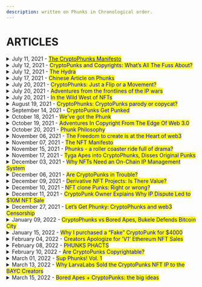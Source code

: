 ```yaml
---
description: written on Phunks in Chronological order.
---
```


# ARTICLES



<details>

<summary>July 11, 2021 - <a href="https://phunks.medium.com/the-cryptophunks-manifesto-785c7348e558"><mark style="color:blue;">The CryptoPhunks Manifesto</mark></a><mark style="color:blue;"></mark></summary>

[https://phunks.medium.com/the-cryptophunks-manifesto-785c7348e558](https://phunks.medium.com/the-cryptophunks-manifesto-785c7348e558)

</details>

<details>

<summary>July 12, 2021 - <mark style="color:blue;">CryptoPunks and Copyrights: What’s All The Fuss About?</mark></summary>

[https://www.theouterrealm.io/blog/cryptopunks-copyrights](https://www.theouterrealm.io/blog/cryptopunks-copyrights)

</details>

<details>

<summary>July 12, 2021 - <mark style="color:blue;">The Hydra</mark></summary>

[https://newday.substack.com/p/hydra?r=ot32x\&s=r](https://newday.substack.com/p/hydra?r=ot32x\&s=r)

</details>

<details>

<summary>July 17, 2021 - <mark style="color:blue;">Chinese Article on Phunks</mark> </summary>

[https://medium.com/all-things-fansi/%E6%B2%92%E6%9C%89%E5%81%87%E8%B2%A8%E7%9A%84%E4%B8%96%E7%95%8C-%E9%82%84%E9%9C%80%E8%A6%81%E7%89%88%E6%AC%8A%E5%97%8E-36fe76f53a13](https://medium.com/all-things-fansi/%E6%B2%92%E6%9C%89%E5%81%87%E8%B2%A8%E7%9A%84%E4%B8%96%E7%95%8C-%E9%82%84%E9%9C%80%E8%A6%81%E7%89%88%E6%AC%8A%E5%97%8E-36fe76f53a13)

</details>

<details>

<summary>July 20, 2021 - <mark style="color:blue;">CryptoPhunks: Just a Flip or a Movement?</mark></summary>

[https://hackernoon.com/cryptophunks-just-a-flip-or-a-movement-4p2o372t](https://hackernoon.com/cryptophunks-just-a-flip-or-a-movement-4p2o372t)

</details>

<details>

<summary>July 20, 2021 - <mark style="color:blue;">Adventures from the frontlines of the IP wars</mark></summary>

[http://blog.seanbonner.com/tag/cryptophunks](http://blog.seanbonner.com/tag/cryptophunks)

</details>

<details>

<summary>July 20, 2021 - <mark style="color:blue;">In the Wild West of NFTs</mark></summary>

[https://news.artnet.com/news-pro/kenny-schachter-july-nft-opus-1990514](https://news.artnet.com/news-pro/kenny-schachter-july-nft-opus-1990514)

</details>

<details>

<summary>August 19, 2021 - <mark style="color:blue;">CryptoPhunks: CryptoPunks parody or copycat?</mark></summary>

[https://editorial.superrare.com/2021/08/19/cryptophunks-cryptopunks-parody-or-copycat/](https://editorial.superrare.com/2021/08/19/cryptophunks-cryptopunks-parody-or-copycat/)

</details>

<details>

<summary>September 14, 2021 - <mark style="color:blue;">CryptoPunks Get Punked</mark></summary>

[https://www.coindesk.com/markets/2021/07/06/cryptopunks-get-punked/](https://www.coindesk.com/markets/2021/07/06/cryptopunks-get-punked/)

</details>

<details>

<summary>October 18, 2021 - <mark style="color:blue;">We've got the Phunk</mark></summary>

[https://cryptopunk4052.medium.com/weve-got-the-phunk-2863d8e8510d](https://cryptopunk4052.medium.com/weve-got-the-phunk-2863d8e8510d)

</details>

<details>

<summary>October 19, 2021 - <mark style="color:blue;">Adventures In Copyright From The Edge Of Web 3.0</mark></summary>

[https://www.hillhouse.com.au/blog/craig-hong/adventures-in-copyright-from-the-edge-of-web-3-0](https://www.hillhouse.com.au/blog/craig-hong/adventures-in-copyright-from-the-edge-of-web-3-0)

</details>

<details>

<summary>October 20, 2021 - <mark style="color:blue;">Phunk Philosophy</mark></summary>

[https://erikudahl.com/2021/10/20/phunk-philosophy/](https://erikudahl.com/2021/10/20/phunk-philosophy/)

</details>

<details>

<summary>November 06, 2021 - <mark style="color:blue;">The Freedom to create is at the Heart of web3</mark></summary>

[https://pizzaparty.substack.com/p/the-freedom-to-create-is-at-the-heart?s=r](https://pizzaparty.substack.com/p/the-freedom-to-create-is-at-the-heart?s=r)

</details>

<details>

<summary>November 07, 2021 - <mark style="color:blue;">The NFT Manifesto</mark></summary>



</details>

<details>

<summary>November 15, 2021 - <mark style="color:blue;">Phunks - a roller coaster ride full of drama?</mark></summary>

[https://www.getrevue.co/profile/nftrebels/issues/phunks-a-roller-coaster-ride-full-of-drama-877484](https://www.getrevue.co/profile/nftrebels/issues/phunks-a-roller-coaster-ride-full-of-drama-877484)

</details>

<details>

<summary>November 17, 2021 - <mark style="color:blue;">Tyga Apes into CryptoPhunks, Disses Original Punks</mark></summary>

[https://dappradar.com/blog/tyga-apes-into-cryptophunks-disses-original-punks](https://dappradar.com/blog/tyga-apes-into-cryptophunks-disses-original-punks)

</details>

<details>

<summary>December 03, 2021 - <mark style="color:blue;">Why NFTs Need an On-Chain IP Management System</mark></summary>

[https://cryptonews.com/exclusives/the-liquidity-of-creativity-why-nfts-need-an-on-chain-ip-management-system.htm](https://cryptonews.com/exclusives/the-liquidity-of-creativity-why-nfts-need-an-on-chain-ip-management-system.htm)

</details>

<details>

<summary>December 06, 2021 - <mark style="color:blue;">Are CryptoPunks in Trouble?</mark></summary>

[https://medium.com/nf3media/are-cryptopunks-in-trouble-fd64d72d1767](https://medium.com/nf3media/are-cryptopunks-in-trouble-fd64d72d1767)

</details>

<details>

<summary>December 09, 2021 - <mark style="color:blue;">Derivative NFT Projects: Is There Value?</mark></summary>

[https://www.altcoinbuzz.io/nft/derivative-nft-projects-is-there-value/](https://www.altcoinbuzz.io/nft/derivative-nft-projects-is-there-value/)

</details>

<details>

<summary>December 10, 2021 - <mark style="color:blue;">NFT clone Punks: Right or wrong?</mark></summary>

[https://cointelegraph.com/magazine/2021/12/10/can-someone-explain-to-me-why-nft-clones-are-selling-for-so-much](https://cointelegraph.com/magazine/2021/12/10/can-someone-explain-to-me-why-nft-clones-are-selling-for-so-much)

</details>

<details>

<summary>December 11, 2021 - <mark style="color:blue;">CryptoPunk Owner Explains Why IP Dispute Led to $10M NFT Sale</mark></summary>

[https://decrypt.co/88041/cryptopunks-ip-complaints-punk4156-10m-ethereum-nft-sale](https://decrypt.co/88041/cryptopunks-ip-complaints-punk4156-10m-ethereum-nft-sale)

</details>

<details>

<summary>December 27, 2021 - <mark style="color:blue;">Let’s Get Phunky: CryptoPhunks and web3 Censorship</mark> </summary>

[https://bowtiedisland.com/lets-get-phunky-cryptophunks-and-web3-censorship/](https://bowtiedisland.com/lets-get-phunky-cryptophunks-and-web3-censorship/)

</details>

<details>

<summary>January 09, 2022 - <mark style="color:blue;">CryptoPhunks vs Bored Apes, Bukele Defends Bitcoin City</mark></summary>

[https://decrypt.co/90038/this-week-on-crypto-twitter-cryptophunks-vs-bored-apes-bukele-defends-bitcoin-city](https://decrypt.co/90038/this-week-on-crypto-twitter-cryptophunks-vs-bored-apes-bukele-defends-bitcoin-city)

</details>

<details>

<summary>January 15, 2022 - <mark style="color:blue;">Why I purchased a “Fake” CryptoPunk for $4000</mark></summary>

[https://medium.com/@0xTeji/why-i-purchased-a-fake-cryptopunk-for-4000-24b05c981ee4](https://medium.com/@0xTeji/why-i-purchased-a-fake-cryptopunk-for-4000-24b05c981ee4)

</details>

<details>

<summary>February 04, 2022 - <mark style="color:blue;">Creators Apologize for 'V1' Ethereum NFT Sales</mark></summary>

[https://decrypt.co/92155/cryptopunks-controversy-creators-apologize-v1-ethereum-nft](https://decrypt.co/92155/cryptopunks-controversy-creators-apologize-v1-ethereum-nft)

</details>

<details>

<summary>February 08, 2022 - <mark style="color:blue;">PHUNKS PHACTS</mark></summary>

[https://medium.com/@VeryWilliam3/phunks-phacts-65a6ce94f368](https://medium.com/@VeryWilliam3/phunks-phacts-65a6ce94f368)

</details>

<details>

<summary>February 10, 2022 - <mark style="color:blue;">Are CryptoPunks Copyrightable?</mark></summary>

[https://papers.ssrn.com/sol3/papers.cfm?abstract\_id=4029323](https://papers.ssrn.com/sol3/papers.cfm?abstract\_id=4029323)

</details>

<details>

<summary>March 01, 2022 - <mark style="color:blue;">Sup Phunks! Vol. 1</mark></summary>

[https://eggphunk.medium.com/sup-phunks-vol-1-928db415d8fc](https://eggphunk.medium.com/sup-phunks-vol-1-928db415d8fc)

</details>

<details>

<summary>March 13, 2022 - <mark style="color:blue;">Why LarvaLabs Sold the CryptoPunks NFT IP to the BAYC Creators</mark></summary>

[https://decrypt.co/94973/why-larva-labs-sold-the-cryptopunks-nft-ip-to-the-bored-ape-creators](https://decrypt.co/94973/why-larva-labs-sold-the-cryptopunks-nft-ip-to-the-bored-ape-creators)

</details>

<details>

<summary>March 15, 2022 - <mark style="color:blue;">Bored Apes + CryptoPunks: the big ideas</mark></summary>

[https://metaversal.banklesshq.com/p/bored-apes-cryptopunks-the-big-ideas?s=r](https://metaversal.banklesshq.com/p/bored-apes-cryptopunks-the-big-ideas?s=r)

</details>
